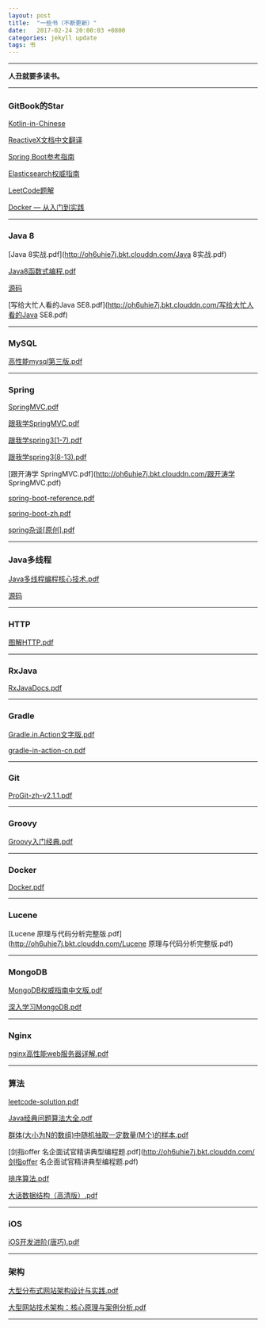 ```yaml
---
layout: post
title:  "一些书（不断更新）"
date:   2017-02-24 20:00:03 +0800
categories: jekyll update
tags: 书
---
```


---

**人丑就要多读书。**

---

### GitBook的Star

[Kotlin-in-Chinese](https://www.gitbook.com/book/huanglizhuo/kotlin-in-chinese/details)

[ReactiveX文档中文翻译](https://www.gitbook.com/book/mcxiaoke/rxdocs/details)

[Spring Boot参考指南](https://www.gitbook.com/book/qbgbook/spring-boot-reference-guide-zh/details)

[Elasticsearch权威指南](https://www.gitbook.com/book/looly/elasticsearch-the-definitive-guide-cn/details)

[LeetCode题解](https://www.gitbook.com/book/siddontang/leetcode-solution/details)

[Docker — 从入门到实践](https://www.gitbook.com/book/yeasy/docker_practice/details)

---

### Java 8

[Java 8实战.pdf](http://oh6uhie7j.bkt.clouddn.com/Java 8实战.pdf)



[Java8函数式编程.pdf](http://oh6uhie7j.bkt.clouddn.com/Java8函数式编程.pdf)

[源码](https://github.com/RichardWarburton/java-8-lambdas-exercises)


[写给大忙人看的Java SE8.pdf](http://oh6uhie7j.bkt.clouddn.com/写给大忙人看的Java SE8.pdf)

---

### MySQL

[高性能mysql第三版.pdf](http://oh6uhie7j.bkt.clouddn.com/高性能mysql第三版.pdf)

---

### Spring

[SpringMVC.pdf](http://oh6uhie7j.bkt.clouddn.com/SpringMVC.pdf)

[跟我学SpringMVC.pdf](http://oh6uhie7j.bkt.clouddn.com/跟我学SpringMVC.pdf)

[跟我学spring3(1-7).pdf](http://oh6uhie7j.bkt.clouddn.com/跟我学spring3(1-7).pdf)

[跟我学spring3(8-13).pdf](http://oh6uhie7j.bkt.clouddn.com/跟我学spring3(8-13).pdf)

[跟开涛学 SpringMVC.pdf](http://oh6uhie7j.bkt.clouddn.com/跟开涛学 SpringMVC.pdf)

[spring-boot-reference.pdf](http://oh6uhie7j.bkt.clouddn.com/spring-boot-reference.pdf)

[spring-boot-zh.pdf](http://oh6uhie7j.bkt.clouddn.com/spring-boot-zh.pdf)

[spring杂谈[原创].pdf](http://oh6uhie7j.bkt.clouddn.com/spring杂谈[原创].pdf)

---

### Java多线程

[Java多线程编程核心技术.pdf](http://oh6uhie7j.bkt.clouddn.com/Java多线程编程核心技术.pdf)

[源码](http://oh6uhie7j.bkt.clouddn.com/%E7%BA%BF%E7%A8%8B%E4%B9%A6%E6%BA%90%E7%A0%81.zip)

---

### HTTP

[图解HTTP.pdf](http://oh6uhie7j.bkt.clouddn.com/图解HTTP.pdf)

---

### RxJava

[RxJavaDocs.pdf](http://oh6uhie7j.bkt.clouddn.com/RxJavaDocs.pdf)

---

### Gradle

[Gradle.in.Action文字版.pdf](http://oh6uhie7j.bkt.clouddn.com/Gradle.in.Action文字版.pdf)

[gradle-in-action-cn.pdf](http://oh6uhie7j.bkt.clouddn.com/gradle-in-action-cn.pdf)

---

### Git

[ProGit-zh-v2.1.1.pdf](http://oh6uhie7j.bkt.clouddn.com/ProGit-zh-v2.1.1.pdf)

---

### Groovy

[Groovy入门经典.pdf](http://oh6uhie7j.bkt.clouddn.com/Groovy入门经典.pdf)

---

### Docker

[Docker.pdf](http://oh6uhie7j.bkt.clouddn.com/docker_practice.pdf)

---

### Lucene

[Lucene 原理与代码分析完整版.pdf](http://oh6uhie7j.bkt.clouddn.com/Lucene 原理与代码分析完整版.pdf)

---

### MongoDB

[MongoDB权威指南中文版.pdf](http://oh6uhie7j.bkt.clouddn.com/MongoDB权威指南中文版.pdf)

[深入学习MongoDB.pdf](http://oh6uhie7j.bkt.clouddn.com/深入学习MongoDB.pdf)

---

### Nginx

[nginx高性能web服务器详解.pdf](http://oh6uhie7j.bkt.clouddn.com/nginx高性能web服务器详解.pdf)

---

### 算法

[leetcode-solution.pdf](http://oh6uhie7j.bkt.clouddn.com/leetcode-solution.pdf)

[Java经典问题算法大全.pdf](http://oh6uhie7j.bkt.clouddn.com/Java经典问题算法大全.pdf)

[群体(大小为N的数组)中随机抽取一定数量(M个)的样本.pdf](http://oh6uhie7j.bkt.clouddn.com/群体(大小为N的数组)中随机抽取一定数量(M个)的样本.pdf)

[剑指offer 名企面试官精讲典型编程题.pdf](http://oh6uhie7j.bkt.clouddn.com/剑指offer 名企面试官精讲典型编程题.pdf)

[排序算法.pdf](http://oh6uhie7j.bkt.clouddn.com/排序算法.pdf)

[大话数据结构（高清版）.pdf](http://oh6uhie7j.bkt.clouddn.com/大话数据结构（高清版）.pdf)

---

### iOS

[iOS开发进阶(唐巧).pdf](http://oh6uhie7j.bkt.clouddn.com/iOS开发进阶(唐巧).pdf)

---

### 架构

[大型分布式网站架构设计与实践.pdf](http://oh6uhie7j.bkt.clouddn.com/大型分布式网站架构设计与实践.pdf)

[大型网站技术架构：核心原理与案例分析.pdf](http://oh6uhie7j.bkt.clouddn.com/大型网站技术架构：核心原理与案例分析.pdf)

---